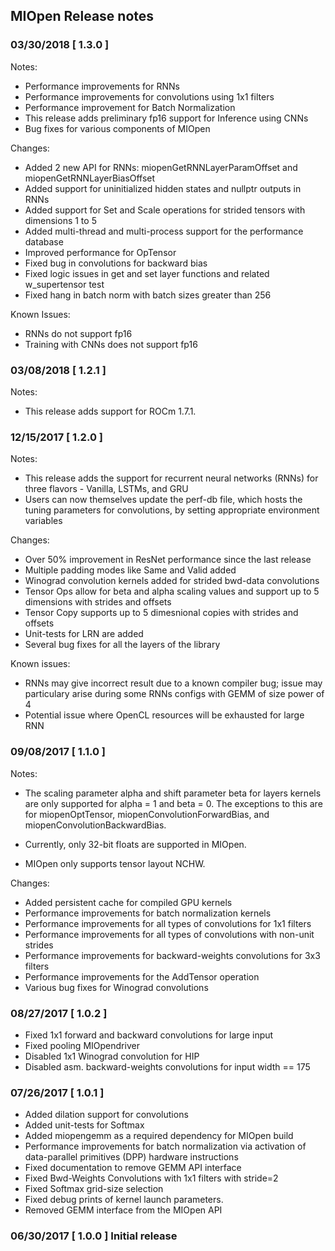 
## MIOpen Release notes

### 03/30/2018 [ 1.3.0 ]

Notes: 

- Performance improvements for RNNs
- Performance improvements for convolutions using 1x1 filters
- Performance improvement for Batch Normalization
- This release adds preliminary fp16 support for Inference using CNNs
- Bug fixes for various components of MIOpen

Changes:

- Added 2 new API for RNNs: miopenGetRNNLayerParamOffset and miopenGetRNNLayerBiasOffset
- Added support for uninitialized hidden states and nullptr outputs in RNNs
- Added support for Set and Scale operations for strided tensors with dimensions 1 to 5
- Added multi-thread and multi-process support for the performance database
- Improved performance for OpTensor
- Fixed bug in convolutions for backward bias
- Fixed logic issues in get and set layer functions and related w_supertensor test
- Fixed hang in batch norm with batch sizes greater than 256

Known Issues:

- RNNs do not support fp16
- Training with CNNs does not support fp16


### 03/08/2018 [ 1.2.1 ]

Notes:

- This release adds support for ROCm 1.7.1.


### 12/15/2017 [ 1.2.0 ]

Notes:

- This release adds the support for recurrent neural networks (RNNs) for three flavors - Vanilla, LSTMs, and GRU
- Users can now themselves update the perf-db file, which hosts the tuning parameters for convolutions, by setting appropriate environment variables

Changes:

- Over 50% improvement in ResNet performance since the last release
- Multiple padding modes like Same and Valid added
- Winograd convolution kernels added for strided bwd-data convolutions
- Tensor Ops allow for beta and alpha scaling values and support up to 5 dimensions with strides and offsets
- Tensor Copy supports up to 5 dimesnional copies with strides and offsets
- Unit-tests for LRN are added
- Several bug fixes for all the layers of the library

Known issues:

- RNNs may give incorrect result due to a known compiler bug; issue may particulary arise during some RNNs configs with GEMM of size power of 4
- Potential issue where OpenCL resources will be exhausted for large RNN


### 09/08/2017 [ 1.1.0 ]

Notes: 

- The scaling parameter alpha and shift parameter beta for layers kernels are only supported for alpha = 1 and beta = 0.
The exceptions to this are for miopenOptTensor, miopenConvolutionForwardBias, and miopenConvolutionBackwardBias.

- Currently, only 32-bit floats are supported in MIOpen.

- MIOpen only supports tensor layout NCHW.

Changes:
- Added persistent cache for compiled GPU kernels
- Performance improvements for batch normalization kernels
- Performance improvements for all types of convolutions for 1x1 filters
- Performance improvements for all types of convolutions with non-unit strides
- Performance improvements for backward-weights convolutions for 3x3 filters
- Performance improvements for the AddTensor operation
- Various bug fixes for Winograd convolutions 


### 08/27/2017 [ 1.0.2 ]
- Fixed 1x1 forward and backward convolutions for large input
- Fixed pooling MIOpendriver
- Disabled 1x1 Winograd convolution for HIP
- Disabled asm. backward-weights convolutions for input width == 175 
 

### 07/26/2017 [ 1.0.1 ] 
- Added dilation support for convolutions 
- Added unit-tests for Softmax
- Added miopengemm as a required dependency for MIOpen build
- Performance improvements for batch normalization via activation of data-parallel primitives (DPP) hardware instructions
- Fixed documentation to remove GEMM API interface
- Fixed Bwd-Weights Convolutions with 1x1 filters with stride=2
- Fixed Softmax grid-size selection
- Fixed debug prints of kernel launch parameters.
- Removed GEMM interface from the MIOpen API


### 06/30/2017 [ 1.0.0 ] Initial release  

